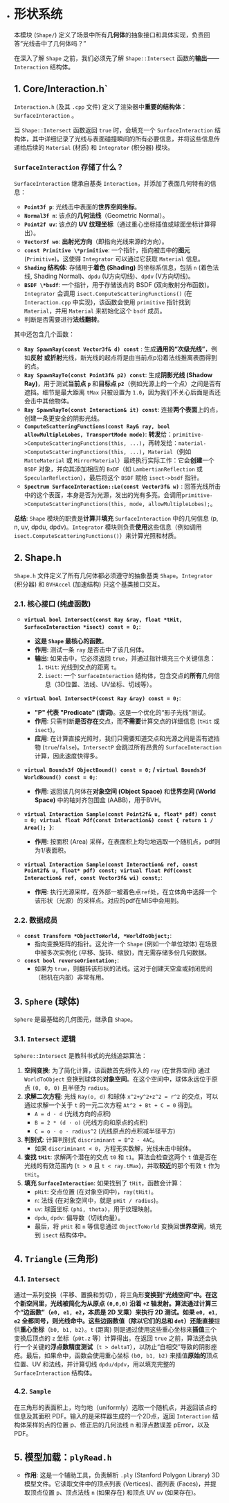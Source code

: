 - # 形状系统

  本模块 (`Shape/`) 定义了场景中所有**几何体**的抽象接口和具体实现，负责回答“光线击中了几何体吗？”

  在深入了解 `Shape` 之前，我们必须先了解 `Shape::Intersect` 函数的**输出**——`Interaction` 结构体。

  ## 1. Core/Interaction.h`

  `Interaction.h` (及其 `.cpp` 文件) 定义了渲染器中**重要的结构体**：`SurfaceInteraction` 。

  当 `Shape::Intersect` 函数返回 `true` 时，会填充一个 `SurfaceInteraction` 结构体，其中详细记录了光线与表面碰撞瞬间的所有必要信息，并将这些信息传递给后续的 `Material` (材质) 和 `Integrator` (积分器) 模块。

  ### `SurfaceInteraction` 存储了什么？

  `SurfaceInteraction` 继承自基类 `Interaction`，并添加了表面几何特有的信息：

  - **`Point3f p`**: 光线击中表面的**世界空间坐标**。
  - **`Normal3f n`**: 该点的**几何法线**（Geometric Normal）。
  - **`Point2f uv`**: 该点的 **UV 纹理坐标**（通过重心坐标插值或球面坐标计算得出）。
  - **`Vector3f wo`**: **出射光方向**（即指向光线来源的方向）。
  - **`const Primitive \*primitive`**: 一个指针，指向被击中的**图元** (`Primitive`)。这使得 `Integrator` 可以通过它获取 `Material` 信息。
  - **`Shading` 结构体**: 存储用于**着色 (Shading)** 的坐标系信息，包括 `n` (着色法线, Shading Normal)、`dpdu` (U方向切线)、`dpdv` (V方向切线)。
  - **`BSDF \*bsdf`**: 一个指针，用于存储该点的 BSDF (双向散射分布函数)。`Integrator` 会调用 `isect.ComputeScatteringFunctions()` (在 `Interaction.cpp` 中实现)，该函数会使用 `primitive` 指针找到 `Material`，并用 `Material` 来初始化这个 `bsdf` 成员。
  - 判断是否需要进行**法线翻转**。

  其中还包含几个函数：

  - **`Ray SpawnRay(const Vector3f& d) const`** : 生成**通用的“次级光线”**，例如**反射 **或**折射**光线，新光线的起点将是由当前点p沿着法线推离表面得到的点。
  - **`Ray SpawnRayTo(const Point3f& p2) const`**:  生成**阴影光线 (Shadow Ray)**，用于测试**当前点 `p`** 和**目标点 `p2`**（例如光源上的一个点）之间是否有遮挡。细节是最大距离 `tMax` 只被设置为 `1.0`，因为我们不关心后面是否还会击中其他物体。
  - **`Ray SpawnRayTo(const Interaction& it) const`**: 连接**两个表面**上的点，创建一条更安全的阴影光线。
  - **`ComputeScatteringFunctions(const Ray& ray, bool allowMultipleLobes, TransportMode mode)`**: **转发**给：`primitive->ComputeScatteringFunctions(this, ...)`，再转发给：`material->ComputeScatteringFunctions(this, ...)`，`Material`（例如 `MatteMaterial` 或 `MirrorMaterial`）最终执行实际工作：它会**创建**一个 `BSDF` 对象，并向其添加相应的 `BxDF`（如 `LambertianReflection` 或 `SpecularReflection`），最后将这个 `BSDF` 赋给 `isect->bsdf` 指针。
  - **`Spectrum SurfaceInteraction::Le(const Vector3f& w)`** : 回答光线所击中的这个表面，本身是否为光源，发出的光有多亮。会调用`primitive->ComputeScatteringFunctions(this, mode, allowMultipleLobes);`。

  **总结**: `Shape` 模块的职责是**计算**并**填充** `SurfaceInteraction` 中的几何信息 (p, n, uv, dpdu, dpdv)。`Integrator` 模块则负责**使用**这些信息（例如调用 `isect.ComputeScatteringFunctions()`）来计算光照和材质。

  ## 2. Shape.h

  `Shape.h` 文件定义了所有几何体都必须遵守的抽象基类 `Shape`。`Integrator` (积分器) 和 `BVHAccel` (加速结构) 只这个基类接口交互。

  ### 2.1. 核心接口 (纯虚函数)

  - **`virtual bool Intersect(const Ray &ray, float *tHit, SurfaceInteraction *isect) const = 0;`**:
    - **这是 `Shape` 最核心的函数**。
    - **作用**: 测试一条 `ray` 是否击中了该几何体。
    - **输出**: 如果击中，它必须返回 `true`，并通过指针填充三个关键信息：
      1. `tHit`: 光线到交点的距离 `t`。
      2. `isect`: 一个 `SurfaceInteraction` 结构体，包含交点的**所有**几何信息（3D位置、法线、UV坐标、切线等）。
  - **`virtual bool IntersectP(const Ray &ray) const = 0;`**:
    - **"P" 代表 "Predicate" (谓词)**。这是一个优化的“影子光线”测试。
    - **作用**: 只需判断**是否存在**交点，而**不需要**计算交点的详细信息 (`tHit` 或 `isect`)。
    - **应用**: 在计算直接光照时，我们只需要知道交点和光源之间是否有遮挡物 (`true`/`false`)。`IntersectP` 会跳过所有昂贵的 `SurfaceInteraction` 计算，因此速度快得多。
  - **`virtual Bounds3f ObjectBound() const = 0;` / `virtual Bounds3f WorldBound() const = 0;`**:
    - **作用**: 返回该几何体在**对象空间 (Object Space)** 和**世界空间 (World Space)** 中的轴对齐包围盒 (AABB)，用于BVH。

  - **`virtual Interaction Sample(const Point2f& u, float* pdf) const = 0;
    virtual float Pdf(const Interaction&) const { return 1 / Area(); }`**:
    - **作用**: 按面积 (Area) 采样，在表面积上均匀地选取一个随机点，pdf则为1/表面积。
  - **`virtual Interaction Sample(const Interaction& ref, const Point2f& u, float* pdf) const; virtual float Pdf(const Interaction& ref, const Vector3f& wi) const;`**:
    - **作用**: 执行光源采样，在外部一被着色点`ref`处，在立体角中选择一个该形状（光源）的采样点。对应的pdf在MIS中会用到。

  ### 2.2. 数据成员

  - **`const Transform *ObjectToWorld, *WorldToObject;`**:
    - 指向变换矩阵的指针。这允许一个 `Shape` (例如一个单位球体) 在场景中被多次实例化 (平移、旋转、缩放)，而无需存储多份几何数据。
  - **`const bool reverseOrientation;`**:
    - 如果为 `true`，则翻转该形状的法线。这对于创建天空盒或封闭房间（相机在内部）非常有用。

  ## 3. `Sphere` (球体)

  `Sphere` 是最基础的几何图元，继承自 `Shape`。

  ### 3.1. `Intersect` 逻辑

  `Sphere::Intersect` 是教科书式的光线追踪算法：

  1. **空间变换**: 为了简化计算，该函数首先将传入的 `ray` (在世界空间) 通过 `WorldToObject` 变换到球体的**对象空间**。在这个空间中，球体永远位于原点 `(0, 0, 0)` 且半径为 `radius`。
  2. **求解二次方程**: 光线 `Ray(o, d)` 和球体 `x^2+y^2+z^2 = r^2` 的交点，可以通过求解一个关于 `t` 的一元二次方程 `At^2 + Bt + C = 0` 得到。
     - `A = d · d` (光线方向的点积)
     - `B = 2 * (d · o)` (光线方向和原点的点积)
     - `C = o · o - radius^2` (光线原点的点积减半径平方)
  3. **判别式**: 计算判别式 `discriminant = B^2 - 4AC`。
     - 如果 `discriminant < 0`，方程无实数解，光线未击中球体。
  4. **查找 `tHit`**: 求解两个潜在的交点 `t0` 和 `t1`。算法会检查这两个 `t` 值是否在光线的有效范围内 (`t > 0` 且 `t < ray.tMax`)，并取**较近**的那个有效 `t` 作为 `tHit`。
  5. **填充 `SurfaceInteraction`**: 如果找到了 `tHit`，函数会计算：
     - `pHit`: 交点位置 (在对象空间中)，`ray(tHit)`。
     - `n`: 法线 (在对象空间中，就是 `pHit / radius`)。
     - `uv`: 球面坐标 `(phi, theta)`，用于纹理映射。
     - `dpdu`, `dpdv`: 偏导数（切线向量）。
     - 最后，将 `pHit` 和 `n` 等信息通过 `ObjectToWorld` 变换回**世界空间**，填充到 `isect` 结构体中。

  ## 4. `Triangle` (三角形)

  ### 4.1. `Intersect` 

  通过一系列变换（平移、置换和剪切），将三角形**变换到“光线空间”**中。在这个新空间里，光线被简化为从原点 `(0,0,0)` 沿着 `+Z` 轴发射。算法通过计算三个“**边函数**”（`e0, e1, e2`，本质是 2D 叉乘）来执行 2D 测试。如果 `e0, e1, e2` 全都同号，则光线命中。这些边函数值（除以它们的总和 `det`）还能**直接**提供**重心坐标**（`b0, b1, b2`）。`t` (距离) 则是通过使用这些重心坐标来**插值**三个变换后顶点的 `z` 坐标（`p0t.z` 等）计算得出。在返回 `true` 之前，算法还会执行一个关键的**浮点数精度测试**（`t > deltaT`），以防止“自相交”导致的阴影痤疮。最后，如果命中，函数会使用重心坐标 `(b0, b1, b2)` 来插值**原始的**顶点位置、UV 和法线，并计算切线 `dpdu/dpdv`，用以填充完整的 `SurfaceInteraction` 结构体。

  ### 4.2.  `Sample` 

  在三角形的表面积上，均匀地（uniformly）选取一个随机点，并返回该点的信息及其面积 PDF。输入的是采样器生成的一个2D点，返回 `Interaction` 结构体采样的点的位置 p、修正后的几何法线 n 和浮点数误差 pError，以及PDF。

  ## 5. 模型加载：`plyRead.h`

  - **作用**: 这是一个辅助工具，负责解析 `.ply` (Stanford Polygon Library) 3D 模型文件。它读取文件中的顶点列表 (Vertices)、面列表 (Faces)，并提取顶点位置 `p`、顶点法线 `n` (如果存在) 和顶点 UV `uv` (如果存在)。